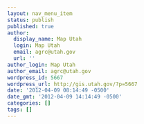 ```yaml
---
layout: nav_menu_item
status: publish
published: true
author:
  display_name: Map Utah
  login: Map Utah
  email: agrc@utah.gov
  url: ''
author_login: Map Utah
author_email: agrc@utah.gov
wordpress_id: 5667
wordpress_url: http://gis.utah.gov/?p=5667
date: '2012-04-09 08:14:49 -0500'
date_gmt: '2012-04-09 14:14:49 -0500'
categories: []
tags: []
---
```


